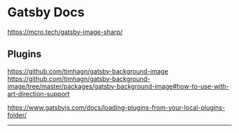 # Gatsby Docs

https://mcro.tech/gatsby-image-sharp/

## Plugins

https://github.com/timhagn/gatsby-background-image
https://github.com/timhagn/gatsby-background-image/tree/master/packages/gatsby-background-image#how-to-use-with-art-direction-support

https://www.gatsbyjs.com/docs/loading-plugins-from-your-local-plugins-folder/

---
